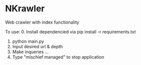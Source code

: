 NKrawler
========

Web crawler with index functionality

To use:
0. Install dependencied via pip install -r requirements.txt
1. python main.py
2. Input desired url & depth
3. Make inqueries
...
666. Type "mischief managed" to stop application
